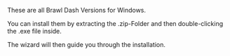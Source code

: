 These are all Brawl Dash Versions for Windows.

You can install them by extracting the .zip-Folder and then double-clicking the .exe file inside.

The wizard will then guide you through the installation.
